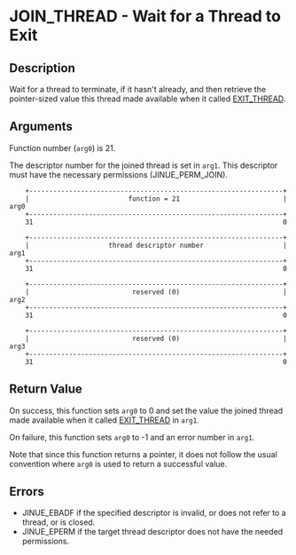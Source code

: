 # JOIN_THREAD - Wait for a Thread to Exit

## Description

Wait for a thread to terminate, if it hasn't already, and then retrieve the
pointer-sized value this thread made available when it called
[EXIT_THREAD](exit-thread.md).

## Arguments

Function number (`arg0`) is 21.

The descriptor number for the joined thread is set in `arg1`. This descriptor
must have the necessary permissions (JINUE_PERM_JOIN).

```
    +----------------------------------------------------------------+
    |                         function = 21                          |  arg0
    +----------------------------------------------------------------+
    31                                                               0
    
    +----------------------------------------------------------------+
    |                    thread descriptor number                    |  arg1
    +----------------------------------------------------------------+
    31                                                               0

    +----------------------------------------------------------------+
    |                          reserved (0)                          |  arg2
    +----------------------------------------------------------------+
    31                                                               0

    +----------------------------------------------------------------+
    |                          reserved (0)                          |  arg3
    +----------------------------------------------------------------+
    31                                                               0
```

## Return Value

On success, this function sets `arg0` to 0 and set the value the joined thread
made available when it called [EXIT_THREAD](exit-thread.md) in `arg1`.

On failure, this function sets `arg0` to -1 and an error number in `arg1`.

Note that since this function returns a pointer, it does not follow the usual
convention where `arg0` is used to return a successful value.

## Errors

* JINUE_EBADF if the specified descriptor is invalid, or does not refer to a
thread, or is closed.
* JINUE_EPERM if the target thread descriptor does not have the needed
permissions.
